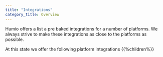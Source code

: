 ```yaml
---
title: "Integrations"
category_title: Overview
---
```


Humio offers a list a pre baked integrations for a number of platforms. We always strive to make these integrations as
close to the platforms as possible.

At this state we offer the following platform integrations
{{%children%}}
